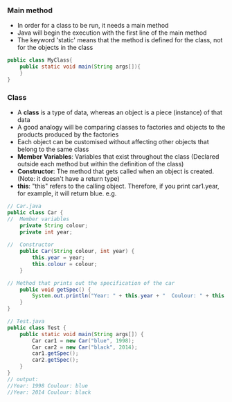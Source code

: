 ### Main method
* In order for a class to be run, it needs a main method
* Java will begin the execution with the first line of the main method
* The keyword 'static' means that the method is defined for the class, not for the objects in the class
```java
public class MyClass{
	public static void main(String args[]){
	}
}
```

### Class
* A **class** is a type of data, whereas an object is a piece (instance) of that data
* A good analogy will be comparing classes to factories and objects to the products produced by the factories
* Each object can be customised without affecting other objects that belong to the same class
* **Member Variables**: Variables that exist throughout the class (Declared outside each method but within the definition of the class)
* **Constructor**:  The method that gets called when an object is created. (Note: it doesn't have a return type)
* **this**: "this" refers to the calling object. Therefore, if you print car1.year, for example, it will return blue.
e.g.
```java
// Car.java
public class Car {
// 	Member variables
	private String colour;
	private int year;
	
//	Constructor
	public Car(String colour, int year) {
		this.year = year;
		this.colour = colour;
	}

// Method that prints out the specification of the car
	public void getSpec() {
		System.out.println("Year: " + this.year + "  Coulour: " + this.colour );
	}
}

// Test.java
public class Test {
	public static void main(String args[]) {
		Car car1 = new Car("blue", 1998);
		Car car2 = new Car("black", 2014);
		car1.getSpec();
		car2.getSpec();
	}
}
// output: 
//Year: 1998 Coulour: blue
//Year: 2014 Coulour: black
```